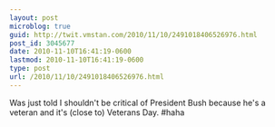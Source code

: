 ```yaml
---
layout: post
microblog: true
guid: http://twit.vmstan.com/2010/11/10/2491018406526976.html
post_id: 3045677
date: 2010-11-10T16:41:19-0600
lastmod: 2010-11-10T16:41:19-0600
type: post
url: /2010/11/10/2491018406526976.html
---
```

Was just told I shouldn't be critical of President Bush because he's a veteran and it's (close to) Veterans Day. #haha
